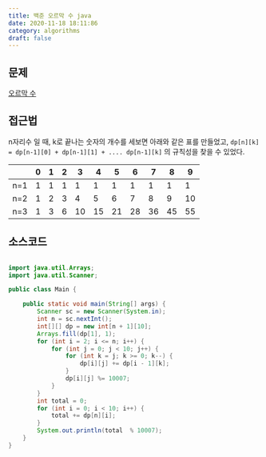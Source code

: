 ```yaml
---
title: 백준 오르막 수 java
date: 2020-11-18 18:11:86
category: algorithms
draft: false
---
```


## 문제
[오르막 수](https://www.acmicpc.net/problem/11057)

## 접근법
n자리수 일 때, k로 끝나는 숫자의 개수를 세보면 아래와 같은 표를 만들었고, `dp[n][k] = dp[n-1][0] + dp[n-1][1] + .... dp[n-1][k]` 의 규칙성을 찾을 수 있었다.

|      | 0    | 1    | 2    | 3    | 4    | 5    | 6    | 7    | 8    | 9    |
| ---- | ---- | ---- | ---- | ---- | ---- | ---- | ---- | ---- | ---- | ---- |
| n=1    | 1    | 1    | 1    | 1    | 1    | 1    | 1    | 1    | 1    | 1    |
| n=2    | 1    | 2    | 3    | 4    | 5    | 6    | 7    | 8    | 9    | 10   |
| n=3    | 1    | 3    | 6    | 10   | 15   | 21   | 28   | 36   | 45   | 55   |



## 소스코드

```java

import java.util.Arrays;
import java.util.Scanner;

public class Main {

    public static void main(String[] args) {
        Scanner sc = new Scanner(System.in);
        int n = sc.nextInt();
        int[][] dp = new int[n + 1][10];
        Arrays.fill(dp[1], 1);
        for (int i = 2; i <= n; i++) {
            for (int j = 0; j < 10; j++) {
                for (int k = j; k >= 0; k--) {
                    dp[i][j] += dp[i - 1][k];
                }
                dp[i][j] %= 10007;
            }
        }
        int total = 0;
        for (int i = 0; i < 10; i++) {
            total += dp[n][i];
        }
        System.out.println(total  % 10007);
    }
}

```